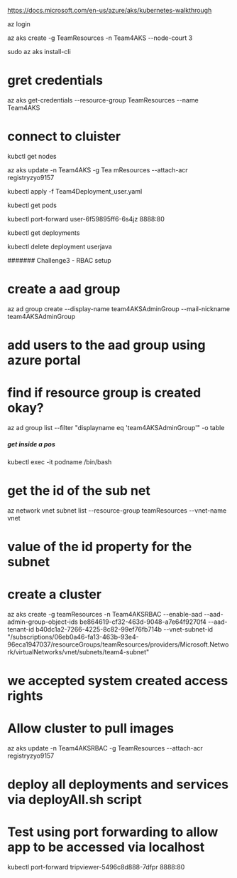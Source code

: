 https://docs.microsoft.com/en-us/azure/aks/kubernetes-walkthrough

az login

az aks create -g TeamResources -n Team4AKS --node-court 3

sudo az aks install-cli

# gret credentials
az aks get-credentials --resource-group TeamResources --name Team4AKS


# connect to cluister
kubctl get nodes

az aks update -n Team4AKS -g Tea    mResources --attach-acr registryzyo9157

 kubectl apply -f Team4Deployment_user.yaml 
 
 kubectl get pods
 
 kubectl port-forward user-6f59895ff6-6s4jz 8888:80
 
 kubectl get deployments
 
 kubectl delete deployment userjava
 
 
####### Challenge3 - RBAC setup

# create a aad group
az ad group create --display-name team4AKSAdminGroup --mail-nickname team4AKSAdminGroup

# add users to the aad group using azure portal

# find if resource group is created okay?
az ad group list --filter "displayname eq 'team4AKSAdminGroup'" -o table


##### get inside a pos #######
kubectl exec -it podname /bin/bash

# get the id of the sub net
az network vnet subnet  list --resource-group teamResources --vnet-name vnet
# value of the id property for the subnet

# create a cluster
az aks create -g teamResources -n Team4AKSRBAC --enable-aad --aad-admin-group-object-ids be864619-cf32-463d-9048-a7e64f9270f4 --aad-tenant-id b40dc1a2-7266-4225-8c82-99ef76fb714b --vnet-subnet-id "/subscriptions/06eb0a46-fa13-463b-93e4-96eca1947037/resourceGroups/teamResources/providers/Microsoft.Network/virtualNetworks/vnet/subnets/team4-subnet"
# we accepted system created access rights 

# Allow cluster to pull images 
az aks update -n Team4AKSRBAC -g TeamResources --attach-acr registryzyo9157

# deploy all deployments and services via deployAll.sh script

# Test using port forwarding to allow app to be accessed via localhost
 kubectl port-forward tripviewer-5496c8d888-7dfpr 8888:80
